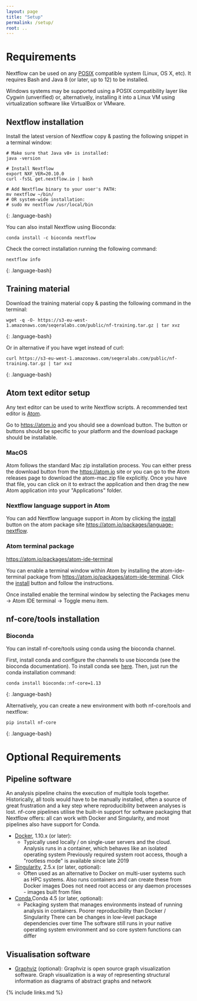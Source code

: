 ```yaml
---
layout: page
title: "Setup"
permalink: /setup/
root: ..
---
```


# Requirements

Nextflow can be used on any [POSIX](https://en.wikipedia.org/wiki/POSIX) compatible system (Linux, OS X, etc). It requires Bash and Java 8 (or later, up to 12) to be installed.

Windows systems may be supported using a POSIX compatibility layer like Cygwin (unverified) or, alternatively, installing it into a Linux VM using virtualization software like VirtualBox or VMware.



## Nextflow installation

Install the latest version of Nextflow copy & pasting the following snippet in a terminal window:

~~~
# Make sure that Java v8+ is installed:
java -version

# Install Nextflow
export NXF_VER=20.10.0
curl -fsSL get.nextflow.io | bash

# Add Nextflow binary to your user's PATH:
mv nextflow ~/bin/
# OR system-wide installation:
# sudo mv nextflow /usr/local/bin
~~~
{: .language-bash}


You can also install Nextflow using Bioconda:

~~~
conda install -c bioconda nextflow
~~~

Check the correct installation running the following command:

~~~
nextflow info
~~~
{: .language-bash}

## Training material

Download the training material copy & pasting the following command in the terminal:

~~~
wget -q -O- https://s3-eu-west-1.amazonaws.com/seqeralabs.com/public/nf-training.tar.gz | tar xvz
~~~
{: .language-bash}


Or in alternative if you have wget instead of curl:
~~~
curl https://s3-eu-west-1.amazonaws.com/seqeralabs.com/public/nf-training.tar.gz | tar xvz
~~~
{: .language-bash}

## Atom text editor setup

Any text editor can be used to write Nextflow scripts. A recommended text editor is [Atom](https://atom.io/).

Go to https://atom.io and you should see a download button. The button or buttons should be specific to your platform and the download package should be  installable.

### MacOS

Atom follows the standard Mac zip installation process. You can either press the download button from the https://atom.io site or you can go to the Atom releases page to download the atom-mac.zip file explicitly. Once you have that file, you can click on it to extract the application and then drag the new Atom application into your "Applications" folder.

### Nextflow language support in Atom

You can add Nextflow language support in Atom by clicking the [install](atom://settings-view/show-package?package=language-nextflow) button on the  atom package site https://atom.io/packages/language-nextflow.

### Atom terminal package

https://atom.io/packages/atom-ide-terminal

You can enable a terminal window within Atom by installing the atom-ide-terminal package from https://atom.io/packages/atom-ide-terminal. Click the [install](atom://settings-view/show-package?package=atom-ide-terminal) button and follow the instructions.

Once installed enable the terminal window by selecting the Packages menu -> Atom IDE terminal -> Toggle menu item.

## nf-core/tools installation

### Bioconda

You can install nf-core/tools using conda using the bioconda channel.


First, install conda and configure the channels to use bioconda (see the bioconda documentation).
To install conda see [here](https://carpentries-incubator.github.io/introduction-to-conda-for-data-scientists/setup/).
Then, just run the conda installation command:

~~~
conda install bioconda::nf-core=1.13
~~~
{: .language-bash}

Alternatively, you can create a new environment with both nf-core/tools and nextflow:

~~~
pip install nf-core
~~~
{: .language-bash}


# Optional Requirements

## Pipeline software

An analysis pipeline chains the execution of multiple tools together. Historically, all tools would have to be manually installed, often a source of great frustration and a key step where reproducibility between analyses is lost. nf-core pipelines utilise the built-in support for software packaging that Nextflow offers: all can work with Docker and Singularity, and most pipelines also have support for Conda.

* [Docker](https://docs.docker.com/install/), 1.10.x (or later):  
  * Typically used locally / on single-user servers and the cloud.
Analysis runs in a container, which behaves like an isolated operating system
Previously required system root access, though a "rootless mode" is available since late 2019
* [Singularity](https://www.sylabs.io/), 2.5.x (or later, optional):
  * Often used as an alternative to Docker on multi-user systems such as HPC systems.
Also runs containers and can create these from Docker images
Does not need root access or any daemon processes - images built from files
* [Conda](https://conda.io/),Conda 4.5 (or later, optional):
  * Packaging system that manages environments instead of running analysis in containers.
Poorer reproducibility than Docker / Singularity
There can be changes in low-level package dependencies over time
The software still runs in your native operating system environment and so core system functions can differ

## Visualisation software

* [Graphviz](http://www.graphviz.org/) (optional): Graphviz is open source graph visualization software. Graph visualization is a way of representing structural information as diagrams of abstract graphs and network


{% include links.md %}
